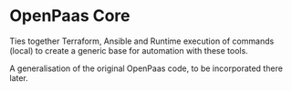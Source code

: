 # OpenPaas Core
Ties together Terraform, Ansible and Runtime execution of commands (local) to create a generic base for automation with these tools.

A generalisation of the original OpenPaas code, to be incorporated there later.

